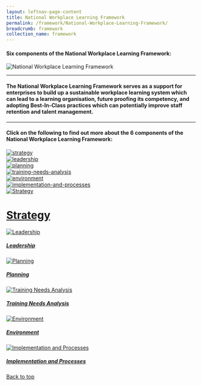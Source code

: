 ```yaml
---
layout: leftnav-page-content
title: National Workplace Learning Framework
permalink: /framework/National-Workplace-Learning-Framework/
breadcrumb: framework
collection_name: framework
---
```


#### **Six components of the National Workplace Learning Framework:**


![National Workplace Learning Framework](/images/framework-header.png)
<caption> </caption>

-------------------

#### The National Workplace Learning Framework serves as a support for enterprises to build up a sustainable workplace learning system which can lead to a learning organisation, future proofing its competency, and adopting Best-In-Class practices which can potentially improve staff retention and talent management.
-------------------

#### **Click on the following to find out more about the 6 components of the National Workplace Learning Framework:**


<div>
	<div class="row is-multiline">
		<div class="col is-one-third-desktop is-one-third-tablet">
			<a href="/framework/strategy-overview/"><img src="/images/strategy.jpg" alt="strategy"></a>
		</div>
		<div class="col is-one-third-desktop is-one-third-tablet">
			<a href="/framework/leadership-overview/"><img src="/images/team.jpg" alt="leadership"></a>
		</div>
		<div class="col is-one-third-desktop is-one-third-tablet">
			<a href="/framework/planning-overview/"><img src="/images/planning.jpg" alt="planning"></a>
		</div>
		<div class="col is-one-third-desktop is-one-third-tablet">
			<a href="/framework/training-needs-analysis-overview/"><img src="/images/training.jpg" alt="training-needs-analysis"></a>
		</div>
		<div class="col is-one-third-desktop is-one-third-tablet">
			<a href="/framework/environment-overview/"><img src="/images/environment.jpg" alt="environment"></a>
		</div>
		<div class="col is-one-third-desktop is-one-third-tablet">
			<a href="/framework/implementation-and-processes-overview/"><img src="/images/implementation.jpg" alt="implementation-and-processes"></a>
	</div>
</div>




<div>
	<div class="row is-multiline">
		<div class="col is-one-third-desktop is-one-third-tablet">
			<a href="/framework/strategy-overview/" class="project-link">
				<img src="/images/strategy.jpg" alt="Strategy" class="project-image">
			<div class="project-card">
				<div class="project-title margin--bottom--xs">
					<h1><b>Strategy</b></h1>
				</div>
			</div>
			</a>
		</div>
		<div class="col is-one-third-desktop is-one-third-tablet">
			<a href="/framework/leadership-overview/" class="project-link">
				<img src="/images/team.jpg" alt="Leadership" class="project-image">
			<div class="project-card">
				<div class="project-title margin--bottom--xs">
					<h5><b>Leadership</b></h5>
				</div>
			</div>
			</a>
		</div>
		<div class="col is-one-third-desktop is-one-third-tablet">
			<a href="/framework/planning-overview/" class="project-link">
				<img src="/images/planning.jpg" alt="Planning" class="project-image">
			<div class="project-card">
				<div class="project-title margin--bottom--xs">
					<h5><b>Planning</b></h5>
				</div>
			</div>
			</a>
		</div>
	</div>
</div>

<p><p>

<div>
	<div class="row is-multiline">
		<div class="col is-one-third-desktop is-one-third-tablet">
			<a href="/framework/training-needs-analysis-overview/" class="project-link">
				<img src="/images/training.jpg" alt="Training Needs Analysis" class="project-image">
			<div class="project-card">
				<div class="project-title margin--bottom--xs">
					<h5><b>Training Needs Analysis</b></h5>
				</div>
			</div>
			</a>
		</div>
		<div class="col is-one-third-desktop is-one-third-tablet">
			<a href="/framework/environment-overview/" class="project-link">
				<img src="/images/environment.jpg" alt="Environment" class="project-image">
			<div class="project-card">
				<div class="project-title margin--bottom--xs">
					<h5><b>Environment</b></h5>
				</div>
			</div>
			</a>
		</div>
		<div class="col is-one-third-desktop is-one-third-tablet">
			<a href="/framework/implementation-and-processes-overview/" class="project-link">
				<img src="/images/implementation.jpg" alt="Implementation and Processes" class="project-image">
			<div class="project-card">
				<div class="project-title margin--bottom--xs">
					<h5><b>Implementation and Processes</b></h5>
				</div>
			</div>
			</a>
		</div>
	</div>
</div>

[Back to top](#top)
